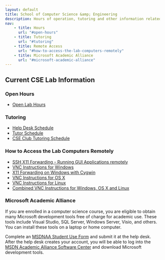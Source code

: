 ```yaml
---
layout: default
title: School of Computer Science &amp; Engineering
description: Hours of operation, tutoring and other information related to working in the CSE labs.
nav:
    - title: Hours
      url: "#open-hours"
    - title: Tutoring
      url: "#tutoring"
    - title: Remote Access
      url: "#how-to-access-the-lab-computers-remotely"
    - title: Microsoft Academic Alliance
      url: "#microsoft-academic-alliance"
---
```


## Current CSE __Lab Information__

###  Open Hours

- [Open Lab Hours](Lab_hours.pdf)

### Tutoring

- [Help Desk Schedule](Help_desk_schedule.pdf)
- [Tutor Schedule](Tutor_Schedule.pdf)
- [CSE Club Tutoring Schedule](http://cse-club.com/#tutoring)

### How to Access the Lab Computers Remotely

- [SSH X11 Forwarding - Running GUI Applications remotely](SSHX11ForwardingTutorial.pdf)
- [VNC Instructions for Windows](VNC-windows.pdf)
- [X11 Forwarding on Windows with Cygwin](X11ForwardingOnWindowsUsingCygwin.pdf)
- [VNC Instructions for OS X](VNC-osx.pdf)
- [VNC Instructions for Linux](VNC-linux.pdf)
- [Combined VNC Instructions for Windows, OS X and Linux](VNC-combined.pdf)

### Microsoft Academic Alliance

If you are enrolled in a computer science course, you are eligible to obtain many
Microsoft development tools free of charge for academic use. These tools include
Visual Studio, SQL Server, Windows Server, Visio, and others. You can install these tools
on a laptop or home computer.

Complete an [MSDNAA Student Use Form][msdnaa-form] and submit it at the help desk. After the
help desk creates your account, you will be able to log into the
[MSDN Academic Alliance Software Center][msdnaa-site] and download Microsoft development tools.

[msdnaa-form]: ../labs/MSDNAAStudentUse.pdf
[msdnaa-site]: http://e5.onthehub.com/WebStore/Welcome.aspx?ws=bcb96e9c-ef9b-e011-969d-0030487d8897

